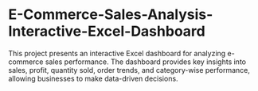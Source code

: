 # E-Commerce-Sales-Analysis-Interactive-Excel-Dashboard
This project presents an interactive Excel dashboard for analyzing e-commerce sales performance. The dashboard provides key insights into sales, profit, quantity sold, order trends, and category-wise performance, allowing businesses to make data-driven decisions.
